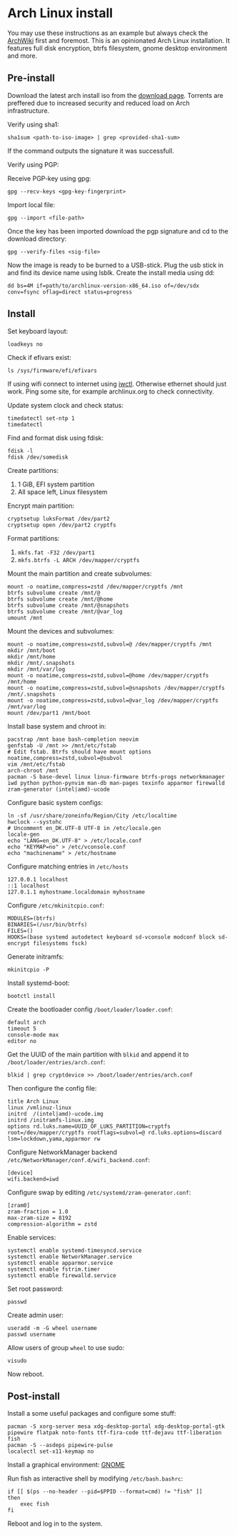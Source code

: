 # Arch Linux install

You may use these instructions as an example but always check the
[ArchWiki](https://wiki.archlinux.org/) first and foremost.
This is an opinionated Arch Linux installation. It features full disk
encryption, btrfs filesystem, gnome desktop environment and more.

## Pre-install

Download the latest arch install iso from the
[download page](https://archlinux.org/download/).
Torrents are preffered due to increased security and reduced load on Arch infrastructure.

Verify using sha1:

```console
sha1sum <path-to-iso-image> | grep <provided-sha1-sum>
```

If the command outputs the signature it was successfull.

Verify using PGP:

Receive PGP-key using gpg:

```console
gpg --recv-keys <gpg-key-fingerprint>
```

Import local file:

```console
gpg --import <file-path>
```

Once the key has been imported download the pgp signature and cd to the download directory:

```console
gpg --verify-files <sig-file>
```

Now the image is ready to be burned to a USB-stick.
Plug the usb stick in and find its device name using lsblk.
Create the install media using dd:

```console
dd bs=4M if=path/to/archlinux-version-x86_64.iso of=/dev/sdx conv=fsync oflag=direct status=progress
```

## Install

Set keyboard layout:

```console
loadkeys no
```

Check if efivars exist:

```console
ls /sys/firmware/efi/efivars
```

If using wifi connect to internet using [iwctl](https://wiki.archlinux.org/title/Iwd#iwctl).
Otherwise ethernet should just work.
Ping some site, for example archlinux.org to check connectivity.

Update system clock and check status:

```console
timedatectl set-ntp 1
timedatectl
```

Find and format disk using fdisk:

```console
fdisk -l
fdisk /dev/somedisk
```

Create partitions:

1. 1 GiB, EFI system partition
2. All space left, Linux filesystem

Encrypt main partition:

```console
cryptsetup luksFormat /dev/part2
cryptsetup open /dev/part2 cryptfs
```

Format partitions:

1. `mkfs.fat -F32 /dev/part1`
2. `mkfs.btrfs -L ARCH /dev/mapper/cryptfs`

Mount the main partition and create subvolumes:

```console
mount -o noatime,compress=zstd /dev/mapper/cryptfs /mnt
btrfs subvolume create /mnt/@
btrfs subvolume create /mnt/@home
btrfs subvolume create /mnt/@snapshots
btrfs subvolume create /mnt/@var_log
umount /mnt
```

Mount the devices and subvolumes:

```console
mount -o noatime,compress=zstd,subvol=@ /dev/mapper/cryptfs /mnt
mkdir /mnt/boot
mkdir /mnt/home
mkdir /mnt/.snapshots
mkdir /mnt/var/log
mount -o noatime,compress=zstd,subvol=@home /dev/mapper/cryptfs /mnt/home
mount -o noatime,compress=zstd,subvol=@snapshots /dev/mapper/cryptfs /mnt/.snapshots
mount -o noatime,compress=zstd,subvol=@var_log /dev/mapper/cryptfs /mnt/var/log
mount /dev/part1 /mnt/boot
```

Install base system and chroot in:

```console
pacstrap /mnt base bash-completion neovim
genfstab -U /mnt >> /mnt/etc/fstab
# Edit fstab. Btrfs should have mount options noatime,compress=zstd,subvol=@subvol
vim /mnt/etc/fstab
arch-chroot /mnt
pacman -S base-devel linux linux-firmware btrfs-progs networkmanager iwd python python-pynvim man-db man-pages texinfo apparmor firewalld zram-generator (intel|amd)-ucode
```

Configure basic system configs:

```console
ln -sf /usr/share/zoneinfo/Region/City /etc/localtime
hwclock --systohc
# Uncomment en_DK.UTF-8 UTF-8 in /etc/locale.gen
locale-gen
echo "LANG=en_DK.UTF-8" > /etc/locale.conf
echo "KEYMAP=no" > /etc/vconsole.conf
echo "machinename" > /etc/hostname
```

Configure matching entries in `/etc/hosts`

```console
127.0.0.1 localhost
::1 localhost
127.0.1.1 myhostname.localdomain myhostname
```

Configure `/etc/mkinitcpio.conf`:

```console
MODULES=(btrfs)
BINARIES=(/usr/bin/btrfs)
FILES=()
HOOKS=(base systemd autodetect keyboard sd-vconsole modconf block sd-encrypt filesystems fsck)
```

Generate initramfs:

```console
mkinitcpio -P
```

Install systemd-boot:

```console
bootctl install
```

Create the bootloader config `/boot/loader/loader.conf`:

```console
default arch
timeout 5
console-mode max
editor no
```

Get the UUID of the main partition with `blkid` and append it to `/boot/loader/entries/arch.conf`:

```console
blkid | grep cryptdevice >> /boot/loader/entries/arch.conf
```

Then configure the config file:

```console
title Arch Linux
linux /vmlinuz-linux
initrd  /(intel|amd)-ucode.img
initrd /initramfs-linux.img
options rd.luks.name=UUID_OF_LUKS_PARTITION=cryptfs root=/dev/mapper/cryptfs rootflags=subvol=@ rd.luks.options=discard lsm=lockdown,yama,apparmor rw
```

Configure NetworkManager backend `/etc/NetworkManager/conf.d/wifi_backend.conf`:

```console
[device]
wifi.backend=iwd
```

Configure swap by editing `/etc/systemd/zram-generator.conf`:

```console
[zram0]
zram-fraction = 1.0
max-zram-size = 8192
compression-algorithm = zstd
```

Enable services:

```console
systemctl enable systemd-timesyncd.service
systemctl enable NetworkManager.service
systemctl enable apparmor.service
systemctl enable fstrim.timer
systemctl enable firewalld.service
```

Set root password:

```console
passwd
```

Create admin user:

```console
useradd -m -G wheel username
passwd username
```

Allow users of group `wheel` to use sudo:

```console
visudo
```

Now reboot.

## Post-install

Install a some useful packages and configure some stuff:

```console
pacman -S xorg-server mesa xdg-desktop-portal xdg-desktop-portal-gtk pipewire flatpak noto-fonts ttf-fira-code ttf-dejavu ttf-liberation fish
pacman -S --asdeps pipewire-pulse
localectl set-x11-keymap no
```

Install a graphical environment:
[GNOME](https://wiki.archlinux.org/title/GNOME)

Run fish as interactive shell by modifying `/etc/bash.bashrc`:

```console
if [[ $(ps --no-header --pid=$PPID --format=cmd) != "fish" ]]
then
    exec fish
fi
```

Reboot and log in to the system.

